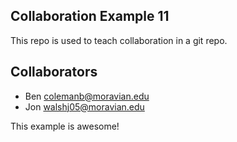 
## Collaboration Example 11

This repo is used to teach collaboration in a git repo.

## Collaborators

* Ben colemanb@moravian.edu
* Jon walshj05@moravian.edu

This example is awesome!


